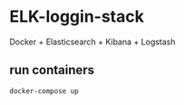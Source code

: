 # ELK-loggin-stack
Docker + Elasticsearch + Kibana + Logstash

## run containers
```bash
docker-compose up
```

